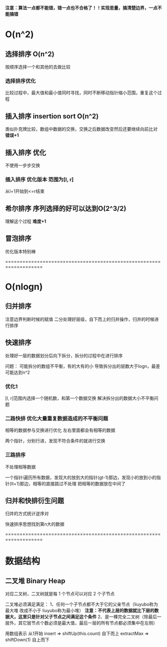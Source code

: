 **注意：算法一点都不能错，错一点也不合格了！！实现思量，搞清楚边界，一点不能搞错**

# O(n^2)

## 选择排序 O(n^2)
按顺序选择一个和其他的去做比较

### 选择排序优化
比较过程中，最大值和最小值同时寻找，同时不断移动指针缩小范围，重复这个过程


## 插入排序 insertion sort O(n^2)
类似扑克牌比较，数组中数据的交换，交换之后数据改变然后还要继续向前比对
**错误+1**

## 插入排序 优化
不使用一步步交换

### 插入排序 优化版本 范围为[l, r]
从l+1开始到<=r结束

## 希尔排序 序列选择的好可以达到O(2^3/2)
理解这个过程
**难度+1**

## 冒泡排序
优化版本特别棒

===================================================================

# O(nlogn)

## 归并排序
注意边界判断时候的赋值
二分处理好层级，自下而上的归并操作，归并的时候进行排序

## 快速排序
处理好一层的数据划分后向下拆分，拆分的过程中在进行排序

问题：
可能拆分的数组不平衡，有的大有的小
导致拆分出的层数大于logn，最差可能达到n^2

### 优化1
[l, r]范围内选择一个随机数，和第一个数据交换
解决拆分出的数据大小不平衡问题

### 二路快排 优化大量重复数据造成的不平衡问题
相等的数据参与交换进行优化
左右里面都会有相等的数据

两个指针，分别行进，发现不符合条件的就进行交换

### 三路排序
不处理相等数据

一个指针i遍历所有数据，发现大的放到大的指针(gt-1)那边，发现小的放到小的指针(lt+1)那边，相等的直接跳过不处理
把相等的数据放在中间了


## 归并和快排衍生问题

归并的方式统计逆序对

快速排序思想找到第n大的数据

===================================================================

# 数据结构

## 二叉堆 Binary Heap  
对应二叉树，二叉树就是每 1 个节点可以对应 2 个子节点

二叉堆必须满足满足：
1、任何一个子节点都不大于它的父亲节点（liuyubo称为最大堆 改成不小于 liuyubo称为最小堆）
**注意：不代表上层的数据就比下层的数据大，这里只是针对父子节点之间满足这个条件**
2、是一棵完全二叉树（除最后一层外，其它层节点个数必须是最大值，最后一层的所有节点都必须集中在左侧）

用数组表示 从1开始
insert => shiftUp(this.count) 自下而上
extractMax => shiftDown(1) 自上而下





